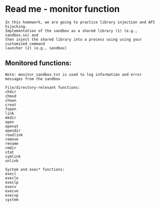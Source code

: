 # Read me - monitor function
    In this homework, we are going to practice library injection and API hijacking.
    Implementation of the sandbox as a shared library (1) (e.g., sandbox.so) and 
    then inject the shared library into a process using using your customized command 
    launcher (2) (e.g., sandbox)

## Monitored functions:
    Note: monitor_sandbox.txt is used to log information and error messages from the sandbox

    File/directory-relevant functions:
    chdir
    chmod
    chown
    creat
    fopen
    link
    mkdir
    open
    openat
    opendir
    readlink
    remove
    rename
    rmdir
    stat
    symlink
    unlink

    System and exec* functions:
    execl
    execle
    execlp
    execv
    execve
    execvp
    system

